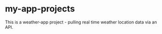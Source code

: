 # my-app-projects
This is a weather-app project - pulling real time weather location data via an API.
